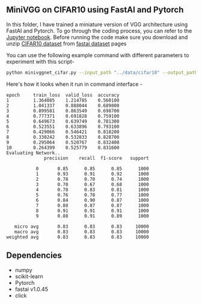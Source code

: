 ## MiniVGG on CIFAR10 using FastAI and Pytorch

In this folder, I have trained a miniature version of VGG architecture using FastAI and Pytorch. To go through the coding process, you can refer to the [Jupyter notebook](https://nbviewer.jupyter.org/github/aayushmnit/Deep_learning_explorations/blob/master/6_MiniVggnet_fastai/MiniVggNet%20using%20FastAI.ipynb). Before running the code make sure you download and unzip [CIFAR10 dataset](https://s3.amazonaws.com/fast-ai-imageclas/cifar10.tgz) from [fastai dataset](https://course.fast.ai/datasets) pages

You can use the following example command with different parameters to experiment with this script-
```bash
python minivggnet_cifar.py --input_path "../data/cifar10" --output_path "./" --epochs 10 --learning_rate 1e-3 --batch_size 64 --batch_norm True
```

Here's how it looks when it run in command interface - 
```
epoch     train_loss  valid_loss  accuracy
1         1.364085    1.214785    0.560100
2         1.041337    0.888044    0.689800
3         0.899581    0.863549    0.698700
4         0.777371    0.691828    0.759100
5         0.649673    0.639749    0.781300
6         0.523551    0.633896    0.793100
7         0.429066    0.546421    0.818200
8         0.330242    0.532833    0.828700
9         0.295064    0.520767    0.832400
10        0.264399    0.525779    0.831600
Evaluating Network..
              precision    recall  f1-score   support

           0       0.85      0.85      0.85      1000
           1       0.93      0.91      0.92      1000
           2       0.78      0.70      0.74      1000
           3       0.70      0.67      0.68      1000
           4       0.78      0.83      0.81      1000
           5       0.76      0.78      0.77      1000
           6       0.84      0.90      0.87      1000
           7       0.88      0.87      0.87      1000
           8       0.91      0.91      0.91      1000
           9       0.88      0.91      0.89      1000

   micro avg       0.83      0.83      0.83     10000
   macro avg       0.83      0.83      0.83     10000
weighted avg       0.83      0.83      0.83     10000
```

## Dependencies
- numpy
- scikit-learn
- Pytorch
- fastai v1.0.45
- click
